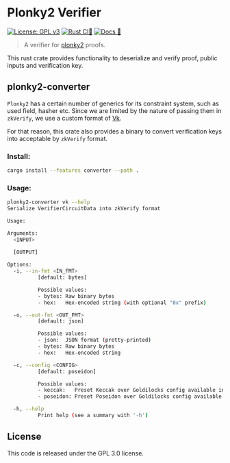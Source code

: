 # Plonky2 Verifier

[![License: GPL v3](https://img.shields.io/badge/License-GPLv3-blue.svg)](https://www.gnu.org/licenses/gpl-3.0)
[![Rust CI🌌](https://github.com/distributed-lab/plonky2-verifier/actions/workflows/rust.yml/badge.svg)](https://github.com/distributed-lab/plonky2-verifier/actions/workflows/rust.yml)
[![Docs 🌌](https://github.com/distributed-lab/plonky2-verifier/actions/workflows/docs.yml/badge.svg)](https://github.com/distributed-lab/plonky2-verifier/actions/workflows/docs.yml)

> A verifier for [plonky2](https://github.com/0xPolygonZero/plonky2/) proofs.

This rust crate provides functionality to deserialize and verify proof, public inputs and verification key. 

## plonky2-converter
`Plonky2` has a certain number of generics for its constraint system, such as used field, hasher etc.
Since we are limited by the nature of passing them in `zkVerify`, we use a custom format of [Vk](./src/vk.rs).

For that reason, this crate also provides a binary to convert verification keys into acceptable by `zkVerify` format.

### Install:

```bash
cargo install --features converter --path .
```

### Usage:
```bash
plonky2-converter vk --help
Serialize VerifierCircuitData into zkVerify format

Usage: 

Arguments:
  <INPUT>

  [OUTPUT]
          
Options:
  -i, --in-fmt <IN_FMT>
          [default: bytes]

          Possible values:
          - bytes: Raw binary bytes
          - hex:   Hex-encoded string (with optional "0x" prefix)

  -o, --out-fmt <OUT_FMT>
          [default: json]

          Possible values:
          - json:  JSON format (pretty-printed)
          - bytes: Raw binary bytes
          - hex:   Hex-encoded string

  -c, --config <CONFIG>
          [default: poseidon]

          Possible values:
          - keccak:   Preset Keccak over Goldilocks config available in `plonky2`
          - poseidon: Preset Poseidon over Goldilocks config available in `plonky2`

  -h, --help
          Print help (see a summary with '-h')

```

## License

This code is released under the GPL 3.0 license.